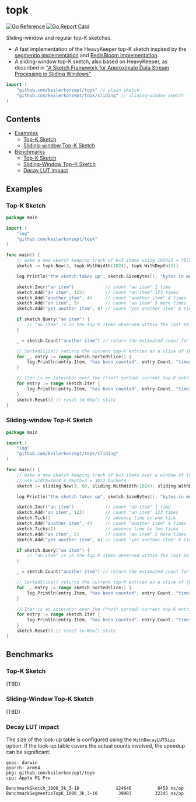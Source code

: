 # topk

[![Go Reference](https://pkg.go.dev/badge/github.com/keilerkonzept/topk.svg)](https://pkg.go.dev/github.com/keilerkonzept/topk)
[![Go Report Card](https://goreportcard.com/badge/github.com/keilerkonzept/topk)](https://goreportcard.com/report/github.com/keilerkonzept/topk)

Sliding-window and regular top-K sketches.

- A fast implementation of the HeavyKeeper top-K sketch inspired by the [segmentio implementation](github.com/segmentio/topk) and [RedisBloom implementation](https://github.com/RedisBloom/RedisBloom/blob/b5916e1b9fba17829c3e329c127b99d706eb31f6/src/topk.c).
- A sliding-window top-K sketch, also based on HeavyKeeper, as described in ["A Sketch Framework for Approximate Data Stream Processing in Sliding Windows"](https://yangtonghome.github.io/uploads/SlidingSketch_TKDE2022_final.pdf)

```go
import (
	"github.com/keilerkonzept/topk" // plain sketch
	"github.com/keilerkonzept/topk/sliding" // sliding-window sketch
)
```

## Contents

- [Examples](#examples)
    - [Top-K Sketch](#top-k-sketch)
    - [Sliding-window Top-K Sketch](#sliding-window-top-k-sketch)
- [Benchmarks](#benchmarks)
    - [Top-K Sketch](#top-k-sketch)
    - [Sliding-Window Top-K Sketch](#sliding-window-top-k-sketch)
    - [Decay LUT impact](#decay-lut-impact)

## Examples

### Top-K Sketch

```go
package main

import (
	"log"
	"github.com/keilerkonzept/topk"
)

func main() {
	// make a new sketch keeping track of k=3 items using 1024x3 = 3072 buckets.
	sketch := topk.New(3, topk.WithWidth(1024), topk.WithDepth(3))

	log.Println("the sketch takes up", sketch.SizeBytes(), "bytes in memory")

	sketch.Incr("an item")            // count "an item" 1 time
	sketch.Add("an item", 123)        // count "an item" 123 times
	sketch.Add("another item", 4)     // count "another item" 4 times
	sketch.Add("an item", 5)          // count "an item" 5 more times
	sketch.Add("yet another item", 6) // count "yet another item" 6 times

	if sketch.Query("an item") {
		// "an item" is in the top K items observed within the last 60 ticks
	}

	_ = sketch.Count("another item") // return the estimated count for "another item"

	// SortedSlice() returns the current top-K entries as a slice of {Fingerprint,Item,Count} structs.
	for _, entry := range sketch.SortedSlice() {
		log.Println(entry.Item, "has been counted", entry.Count, "times")
	}

	// Iter is an interator over the (*not* sorted) current top-K entries.
	for entry := range sketch.Iter {
		log.Println(entry.Item, "has been counted", entry.Count, "times")
	}
	sketch.Reset() // reset to New() state
}
```


### Sliding-window Top-K Sketch

```go
package main

import (
	"log"
	"github.com/keilerkonzept/topk/sliding"
)

func main() {
	// make a new sketch keeping track of k=3 items over a window of the last 60 ticks
	// use width=1024 x depth=3 = 3072 buckets
	sketch := sliding.New(3, 60, sliding.WithWidth(1024), sliding.WithDepth(3))

	log.Println("the sketch takes up", sketch.SizeBytes(), "bytes in memory")

	sketch.Incr("an item")            // count "an item" 1 time
	sketch.Add("an item", 123)        // count "an item" 123 times
	sketch.Tick()                     // advance time by one tick
	sketch.Add("another item", 4)     // count "another item" 4 times
	sketch.Ticks(2)                   // advance time by two ticks
	sketch.Add("an item", 5)          // count "an item" 5 more times
	sketch.Add("yet another item", 6) // count "yet another item" 6 times

	if sketch.Query("an item") {
		// "an item" is in the top K items observed within the last 60 ticks
	}

	_ = sketch.Count("another item") // return the estimated count for "another item"

	// SortedSlice() returns the current top-K entries as a slice of {Fingerprint,Item,Count} structs.
	for _, entry := range sketch.SortedSlice() {
		log.Println(entry.Item, "has been counted", entry.Count, "times")
	}

	// Iter is an interator over the (*not* sorted) current top-K entries.
	for entry := range sketch.Iter {
		log.Println(entry.Item, "has been counted", entry.Count, "times")
	}
	sketch.Reset() // reset to New() state
}
```

## Benchmarks

### Top-K Sketch

(TBD)

### Sliding-Window Top-K Sketch

(TBD)

### Decay LUT impact

The size of the look-up table is configured using the `WithDecayLUTSize` option. If the look-up table covers the actual counts involved, the speedup can be significant:

```
goos: darwin
goarch: arm64
pkg: github.com/keilerkonzept/topk
cpu: Apple M1 Pro

BenchmarkSketch_1000_3k_3-10           	  124646	      8450 ns/op
BenchmarkSegmentioTopK_1000_3k_3-10    	   39903	     32345 ns/op
```
